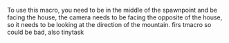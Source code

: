 To use this macro, you need to be in the middle of the spawnpoint and be facing the house, the camera needs to be facing the opposite of the house, so it needs to be looking at the direction of the mountain. firs tmacro so could be bad, also tinytask
